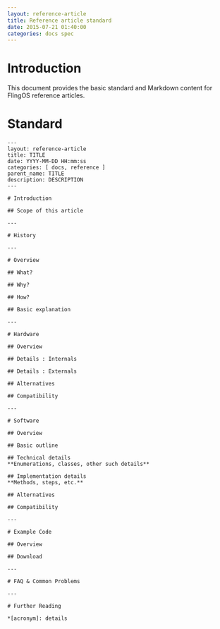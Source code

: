 ```yaml
---
layout: reference-article
title: Reference article standard
date: 2015-07-21 01:40:00
categories: docs spec
---
```


# Introduction
This document provides the basic standard and Markdown content for FlingOS reference articles.

# Standard

    ---
    layout: reference-article
    title: TITLE
    date: YYYY-MM-DD HH:mm:ss
    categories: [ docs, reference ]
    parent_name: TITLE
    description: DESCRIPTION
    ---

    # Introduction

    ## Scope of this article

    ---

    # History

    ---

    # Overview

    ## What?

    ## Why?

    ## How?

    ## Basic explanation

    ---

    # Hardware

    ## Overview

    ## Details : Internals

    ## Details : Externals

    ## Alternatives

    ## Compatibility

    ---

    # Software

    ## Overview

    ## Basic outline

    ## Technical details
    **Enumerations, classes, other such details**

    ## Implementation details
    **Methods, steps, etc.**

    ## Alternatives

    ## Compatibility

    ---

    # Example Code

    ## Overview

    ## Download

    ---

    # FAQ & Common Problems

    ---

    # Further Reading

    *[acronym]: details
